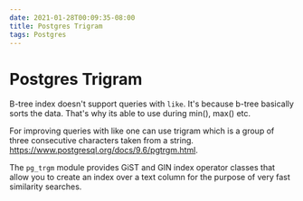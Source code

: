 ```yaml
---
date: 2021-01-28T00:09:35-08:00
title: Postgres Trigram
tags: Postgres
---
```


# Postgres Trigram

B-tree index doesn't support queries with `like`. It's because b-tree basically sorts the data. That's why its able to use during min(), max() etc. 

For improving queries with like one can use trigram which is a group of three consecutive characters taken from a string. https://www.postgresql.org/docs/9.6/pgtrgm.html.

The `pg_trgm` module provides GiST and GIN index operator classes that allow you to create an index over a text column for the purpose of very fast similarity searches.

